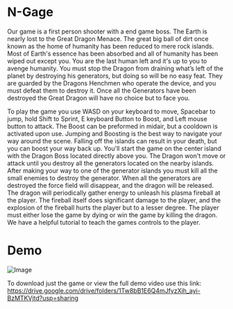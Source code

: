 ﻿# N-Gage

Our game is a first person shooter with a end game boss. The Earth is nearly lost to the Great Dragon Menace. The great big ball of dirt once known as the home of humanity has been reduced to mere rock islands. Most of Earth's essence has been absorbed and all of humanity has been wiped out except you. You are the last human left and it's up to you to avenge humanity. You must stop the Dragon from draining what’s left of the planet by destroying his generators, but doing so will be no easy feat. They are guarded by the Dragons Henchmen who operate the device, and you must defeat them to destroy it. Once all the Generators have been destroyed the Great Dragon will have no choice but to face you.

To play the game you use WASD on your keyboard to move, Spacebar to jump, hold Shift to Sprint, E keyboard Button to Boost, and Left mouse button to attack. The Boost can be preformed in midair, but a cooldown is activated upon use. Jumping and Boosting is the best way to navigate your way around the scene. Falling off the islands can result in your death, but you can boost your way back up. You'll start the game on the center island with the Dragon Boss located directly above you. The Dragon won't move or attack until you destroy all the generators located on the nearby islands. After making your way to one of the generator islands you must kill all the small enemies to destroy the generator.  When all the generators are destroyed the force field will disappear, and the dragon will be released. The dragon will periodically gather energy to unleash his plasma fireball at the player. The fireball itself does significant damage to the player, and the explosion of the fireball hurts the player but to a lesser degree. The player must either lose the game by dying or win the game by killing the dragon.  We have a helpful tutorial to teach the games controls to the player.

# Demo

![Image](https://user-images.githubusercontent.com/42820224/51708058-c11f6280-1fd7-11e9-9d44-bcf02a5d7b0e.gif)

To download just the game or view the full demo video use this link:
https://drive.google.com/drive/folders/1Tw8bB1E6Q4mJfyzXih_ayi-BzMTKVjtd?usp=sharing
